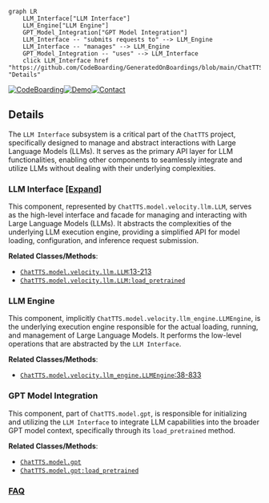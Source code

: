 ```mermaid
graph LR
    LLM_Interface["LLM Interface"]
    LLM_Engine["LLM Engine"]
    GPT_Model_Integration["GPT Model Integration"]
    LLM_Interface -- "submits requests to" --> LLM_Engine
    LLM_Interface -- "manages" --> LLM_Engine
    GPT_Model_Integration -- "uses" --> LLM_Interface
    click LLM_Interface href "https://github.com/CodeBoarding/GeneratedOnBoardings/blob/main/ChatTTS/LLM_Interface.md" "Details"
```

[![CodeBoarding](https://img.shields.io/badge/Generated%20by-CodeBoarding-9cf?style=flat-square)](https://github.com/CodeBoarding/CodeBoarding)[![Demo](https://img.shields.io/badge/Try%20our-Demo-blue?style=flat-square)](https://www.codeboarding.org/demo)[![Contact](https://img.shields.io/badge/Contact%20us%20-%20contact@codeboarding.org-lightgrey?style=flat-square)](mailto:contact@codeboarding.org)

## Details

The `LLM Interface` subsystem is a critical part of the `ChatTTS` project, specifically designed to manage and abstract interactions with Large Language Models (LLMs). It serves as the primary API layer for LLM functionalities, enabling other components to seamlessly integrate and utilize LLMs without dealing with their underlying complexities.

### LLM Interface [[Expand]](./LLM_Interface.md)
This component, represented by `ChatTTS.model.velocity.llm.LLM`, serves as the high-level interface and facade for managing and interacting with Large Language Models (LLMs). It abstracts the complexities of the underlying LLM execution engine, providing a simplified API for model loading, configuration, and inference request submission.


**Related Classes/Methods**:

- <a href="git@github.com:2noise/ChatTTS.git/blob/main/temp/66139c40963e46aca2622f4704dac99e/ChatTTS/model/velocity/llm.py#L13-L213" target="_blank" rel="noopener noreferrer">`ChatTTS.model.velocity.llm.LLM`:13-213</a>
- <a href="git@github.com:2noise/ChatTTS.git/blob/main/temp/66139c40963e46aca2622f4704dac99e/ChatTTS/model/velocity/llm.py" target="_blank" rel="noopener noreferrer">`ChatTTS.model.velocity.llm.LLM:load_pretrained`</a>


### LLM Engine
This component, implicitly `ChatTTS.model.velocity.llm_engine.LLMEngine`, is the underlying execution engine responsible for the actual loading, running, and management of Large Language Models. It performs the low-level operations that are abstracted by the `LLM Interface`.


**Related Classes/Methods**:

- <a href="git@github.com:2noise/ChatTTS.git/blob/main/temp/66139c40963e46aca2622f4704dac99e/ChatTTS/model/velocity/llm_engine.py#L38-L833" target="_blank" rel="noopener noreferrer">`ChatTTS.model.velocity.llm_engine.LLMEngine`:38-833</a>


### GPT Model Integration
This component, part of `ChatTTS.model.gpt`, is responsible for initializing and utilizing the `LLM Interface` to integrate LLM capabilities into the broader GPT model context, specifically through its `load_pretrained` method.


**Related Classes/Methods**:

- <a href="git@github.com:2noise/ChatTTS.git/blob/main/temp/66139c40963e46aca2622f4704dac99e/ChatTTS/model/gpt.py" target="_blank" rel="noopener noreferrer">`ChatTTS.model.gpt`</a>
- <a href="git@github.com:2noise/ChatTTS.git/blob/main/temp/66139c40963e46aca2622f4704dac99e/ChatTTS/model/gpt.py" target="_blank" rel="noopener noreferrer">`ChatTTS.model.gpt:load_pretrained`</a>




### [FAQ](https://github.com/CodeBoarding/GeneratedOnBoardings/tree/main?tab=readme-ov-file#faq)